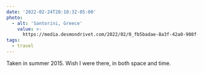 ```yaml
---
date: '2022-02-24T20:10:32-05:00'
photo:
  - alt: 'Santorini, Greece'
    value: >-
      https://media.desmondrivet.com/2022/02/0_fb5badae-8a3f-42a0-908f-ca9c57bd5f79.JPG
tags:
  - travel
---
```


Taken in summer 2015.  Wish I were there, in both space and time.
